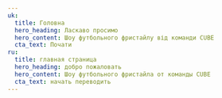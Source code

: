 ```yaml
---
uk:
  title: Головна
  hero_heading: Ласкаво просимо
  hero_content: Шоу футбольного фристайлу від команди CUBE
  cta_text: Почати
ru:
  title: главная страница
  hero_heading: добро пожаловать
  hero_content: Шоу футбольного фристайла от команды CUBE
  cta_text: начать переводить
---
```

